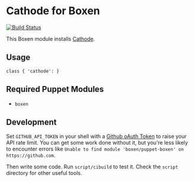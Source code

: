 # Cathode for Boxen

[![Build Status](https://travis-ci.org/hakamadare/puppet-cathode.png?branch=master)](https://travis-ci.org/hakamadare/puppet-cathode)

This Boxen module installs [Cathode](http://www.secretgeometry.com/apps/cathode/).

## Usage

```puppet
class { 'cathode': }
```

## Required Puppet Modules

* `boxen`

## Development

Set `GITHUB_API_TOKEN` in your shell with a [Github oAuth Token](https://help.github.com/articles/creating-an-oauth-token-for-command-line-use) to raise your API rate limit. You can get some work done without it, but you're less likely to encounter errors like `Unable to find module 'boxen/puppet-boxen' on https://github.com`.

Then write some code. Run `script/cibuild` to test it. Check the `script`
directory for other useful tools.
